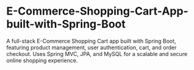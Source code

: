 # E-Commerce-Shopping-Cart-App-built-with-Spring-Boot
A full-stack E-Commerce Shopping Cart app built with Spring Boot, featuring product management, user authentication, cart, and order checkout. Uses Spring MVC, JPA, and MySQL for a scalable and secure online shopping experience.
